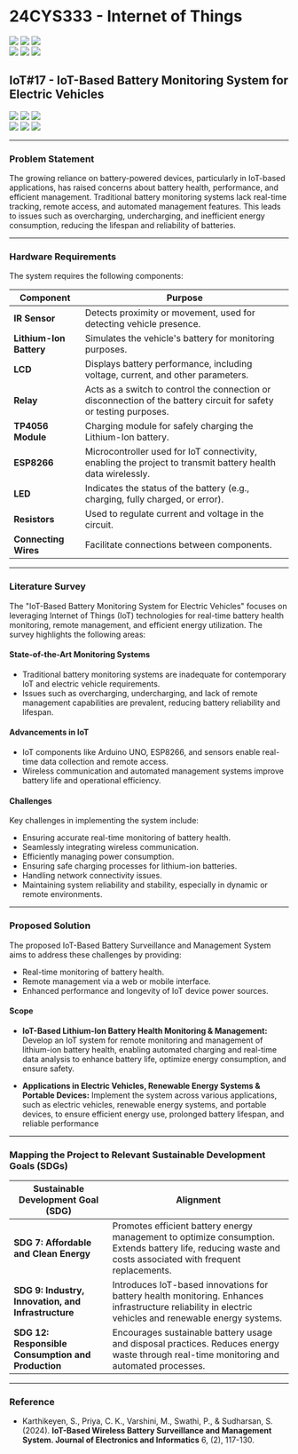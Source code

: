 # 24CYS333 - Internet of Things
![](https://img.shields.io/badge/Batch-22CYS-lightgreen) ![](https://img.shields.io/badge/UG-blue) ![](https://img.shields.io/badge/Subject-IoT-blue)
<br/>
![](https://img.shields.io/badge/Lecture-2-orange) ![](https://img.shields.io/badge/Practical-3-orange) ![](https://img.shields.io/badge/Credits-3-orange) <br/>

## IoT#17 - IoT-Based Battery Monitoring System for Electric Vehicles
![](https://img.shields.io/badge/Member-Krishnamoorthi_P_L-gold)  ![](https://img.shields.io/badge/Member-Mukesh_R-gold)  ![](https://img.shields.io/badge/Member-Karthick_M-gold) <br/> 
![](https://img.shields.io/badge/SDG-7-darkgreen) ![](https://img.shields.io/badge/SDG-9-darkgreen) ![](https://img.shields.io/badge/SDG-12-darkgreen) <br/>


---

### Problem Statement

The growing reliance on battery-powered devices, particularly in IoT-based applications, has raised concerns about battery health, performance, and efficient management. Traditional battery monitoring systems lack real-time tracking, remote access, and automated management features. This leads to issues such as overcharging, undercharging, and inefficient energy consumption, reducing the lifespan and reliability of batteries.

---

### Hardware Requirements

The system requires the following components:

| **Component**         | **Purpose**                                                                                         |
|------------------------|---------------------------------------------------------------------------------------------------------|
| **IR Sensor**          | Detects proximity or movement, used for detecting vehicle presence.                                     |
| **Lithium-Ion Battery**| Simulates the vehicle's battery for monitoring purposes.                                                |
| **LCD**                | Displays battery performance, including voltage, current, and other parameters.                         |
| **Relay**              | Acts as a switch to control the connection or disconnection of the battery circuit for safety or testing purposes. |
| **TP4056 Module**      | Charging module for safely charging the Lithium-Ion battery.                                            |
| **ESP8266**            | Microcontroller used for IoT connectivity, enabling the project to transmit battery health data wirelessly. |
| **LED**                | Indicates the status of the battery (e.g., charging, fully charged, or error).                          |
| **Resistors**          | Used to regulate current and voltage in the circuit.                                                   |
| **Connecting Wires**   | Facilitate connections between components.                                                             |


---

### Literature Survey

The "IoT-Based Battery Monitoring System for Electric Vehicles" focuses on leveraging Internet of Things (IoT) technologies for real-time battery health monitoring, remote management, and efficient energy utilization. The survey highlights the following areas:

#### State-of-the-Art Monitoring Systems
- Traditional battery monitoring systems are inadequate for contemporary IoT and electric vehicle requirements.
- Issues such as overcharging, undercharging, and lack of remote management capabilities are prevalent, reducing battery reliability and lifespan.

#### Advancements in IoT
- IoT components like Arduino UNO, ESP8266, and sensors enable real-time data collection and remote access.
- Wireless communication and automated management systems improve battery life and operational efficiency.

#### Challenges

Key challenges in implementing the system include:
- Ensuring accurate real-time monitoring of battery health.
- Seamlessly integrating wireless communication.
- Efficiently managing power consumption.
- Ensuring safe charging processes for lithium-ion batteries.
- Handling network connectivity issues.
- Maintaining system reliability and stability, especially in dynamic or remote environments.


---

### Proposed Solution
The proposed IoT-Based Battery Surveillance and Management System aims to address these challenges by providing:
- Real-time monitoring of battery health.
- Remote management via a web or mobile interface.
- Enhanced performance and longevity of IoT device power sources.

#### Scope
-  **IoT-Based Lithium-Ion Battery Health Monitoring & Management:** Develop an IoT system for remote monitoring and management of lithium-ion battery health, enabling automated charging and real-time data analysis to enhance battery life, optimize energy consumption, and ensure safety.

- **Applications in Electric Vehicles, Renewable Energy Systems & Portable Devices:** Implement the system across various applications, such as electric vehicles, renewable energy systems, and portable devices, to ensure efficient energy use, prolonged battery lifespan, and reliable performance

---


### Mapping the Project to Relevant Sustainable Development Goals (SDGs)

| **Sustainable Development Goal (SDG)** | **Alignment**                                                                                       |
|-----------------------------------------|---------------------------------------------------------------------------------------------------------------|
| **SDG 7: Affordable and Clean Energy**  | Promotes efficient battery energy management to optimize consumption. Extends battery life, reducing waste and costs associated with frequent replacements. |
| **SDG 9: Industry, Innovation, and Infrastructure** | Introduces IoT-based innovations for battery health monitoring. Enhances infrastructure reliability in electric vehicles and renewable energy systems. |
| **SDG 12: Responsible Consumption and Production** | Encourages sustainable battery usage and disposal practices. Reduces energy waste through real-time monitoring and automated processes. |

---

### Reference
- Karthikeyen, S., Priya, C. K., Varshini, M., Swathi, P., & Sudharsan, S. (2024). **IoT-Based Wireless Battery Surveillance and Management System. Journal of Electronics and Informatics** 6, (2), 117-130.
